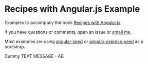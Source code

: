 # Recipes with Angular.js Example

Examples to accompany the book
[Recipes with Angular.js](http://leanpub.com/recipes-with-angular-js).

If you have questions or comments, open an issue or [email me](fdietz@gmail.com).

Most examples are using [angular-seed](https://github.com/angular/angular-seed) or [angular-express-seed](https://github.com/btford/angular-express-seed) as a bootstrap.


Dummy TEXT MESSAGE - AB
